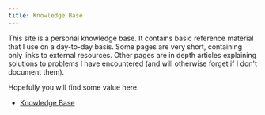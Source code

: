 ```yaml
---
title: Knowledge Base
---
```



This site is a personal knowledge base. It contains basic reference material that I use on a day-to-day basis. Some pages are very short, containing only links to external resources. Other pages are in depth articles explaining solutions to problems I have encountered (and will otherwise forget if I don't document them).

Hopefully you will find some value here.

* [Knowledge Base](https://github.com/NadimGhaznavi/kb/wiki)

